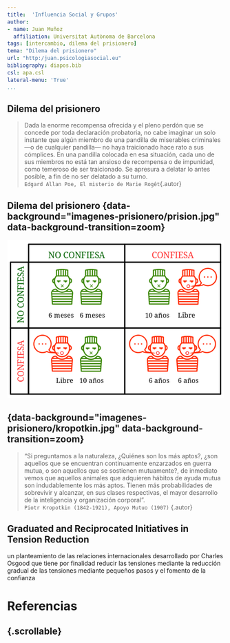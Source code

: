 ```yaml
---
title:  'Influencia Social y Grupos'
author:
- name: Juan Muñoz
  affiliation: Universitat Autònoma de Barcelona
tags: [intercambio, dilema del prisionero]
tema: "Dilema del prisionero"
url: "http:/juan.psicologiasocial.eu"
bibliography: diapos.bib
csl: apa.csl
lateral-menu: 'True'
...
```



## Dilema del prisionero
>Dada la enorme recompensa ofrecida y el pleno perdón que se concede por toda declaración probatoria, no cabe imaginar un solo instante que algún miembro de una pandilla de miserables criminales —o de cualquier pandilla— no haya traicionado hace rato a sus cómplices. En una pandilla colocada en esa situación, cada uno de sus miembros no está tan ansioso de recompensa o de impunidad, como temeroso de ser traicionado. Se apresura a delatar lo antes posible, a fin de no ser delatado a su turno. \
`Edgard Allan Poe, El misterio de Marie Rogêt`{.autor}

## Dilema del prisionero {data-background="imagenes-prisionero/prision.jpg" data-background-transition=zoom}
![](imagenes-prisionero/DilemaDelPrisionero.png)

## {data-background="imagenes-prisionero/kropotkin.jpg" data-background-transition=zoom}

>“Si preguntamos a la naturaleza, ¿Quiénes son los más aptos?, ¿son aquellos que se encuentran continuamente enzarzados en guerra mutua, o son aquellos que se sostienen mutuamente?, de inmediato vemos que aquellos animales que adquieren hábitos de ayuda mutua son indudablemente los más aptos. Tienen más probabilidades de sobrevivir y alcanzar, en sus clases respectivas, el mayor desarrollo de la inteligencia y organización corporal”.\
`Piotr Kropotkin (1842-1921), Apoyo Mutuo (1907)` {.autor}

## Graduated and Reciprocated Initiatives in Tension Reduction

un planteamiento de las relaciones internacionales desarrollado por Charles Osgood que tiene por finalidad reducir las tensiones mediante la reducción gradual de las tensiones mediante pequeños pasos y el fomento de la confianza

# Referencias

## {.scrollable}
